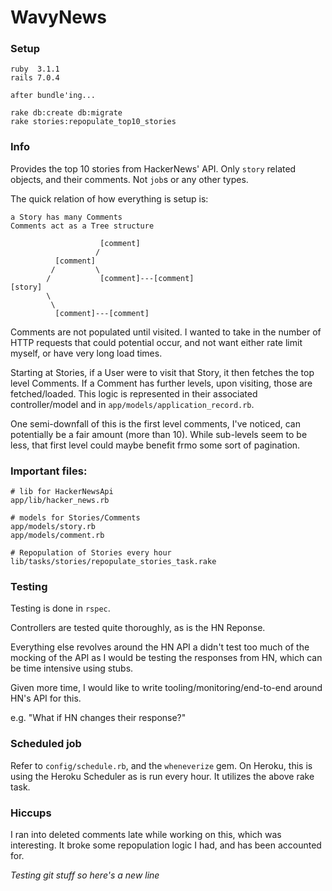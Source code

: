 # WavyNews

### Setup

```
ruby  3.1.1
rails 7.0.4

after bundle'ing...

rake db:create db:migrate
rake stories:repopulate_top10_stories
```

### Info

Provides the top 10 stories from HackerNews' API. Only `story` related objects, and their comments. Not `job`s or any other types.

The quick relation of how everything is setup is:

```
a Story has many Comments
Comments act as a Tree structure

                    [comment]
                   /
          [comment]
         /         \
        /           [comment]---[comment]
[story]
        \
         \
          [comment]---[comment]
```

Comments are not populated until visited. I wanted to take in the number of HTTP requests that could potential occur, and not want either rate limit myself, or have very long load times.

Starting at Stories, if a User were to visit that Story, it then fetches the top level Comments. If a Comment has further levels, upon visiting, those are fetched/loaded. This logic is represented in their associated controller/model and in `app/models/application_record.rb`.

One semi-downfall of this is the first level comments, I've noticed, can potentially be a fair amount (more than 10). While sub-levels seem to be less, that first level could maybe benefit frmo some sort of pagination.

### Important files:

```
# lib for HackerNewsApi
app/lib/hacker_news.rb

# models for Stories/Comments
app/models/story.rb
app/models/comment.rb

# Repopulation of Stories every hour
lib/tasks/stories/repopulate_stories_task.rake
```

### Testing

Testing is done in `rspec`.

Controllers are tested quite thoroughly, as is the HN Reponse.

Everything else revolves around the HN API a didn't test too much of the mocking of the API as I would be testing the responses from HN, which can be time intensive using stubs.

Given more time, I would like to write tooling/monitoring/end-to-end around HN's API for this.

e.g. "What if HN changes their response?"

### Scheduled job

Refer to `config/schedule.rb`, and the `wheneverize` gem. On Heroku, this is using the Heroku Scheduler as is run every hour. It utilizes the above rake task.

### Hiccups

I ran into deleted comments late while working on this, which was interesting. It broke some repopulation logic I had, and has been accounted for.

_Testing git stuff so here's a new line_
